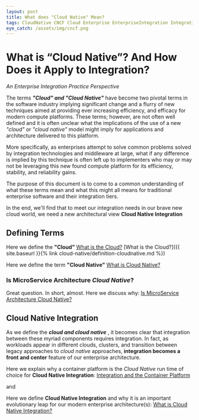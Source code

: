 ```yaml
---
layout: post
title: What does "Cloud Native" Mean?
tags: CloudNative CNCF Cloud Enterprise EnterpriseIntegration Integration 
eye_catch: /assets/img/cncf.png
---
```


# What is “Cloud Native”? And How Does it Apply to Integration? 
*An Enterprise Integration Practice Perspective* 

The terms ***"Cloud" and "Cloud Native"*** have become two pivotal terms in the software industry implying significant change and a flurry of new techniques aimed at providing ever increasing efficiency, and efficacy 
for modern compute platforms. These terms; however, are not often well defined and it is often unclear what the implications of the use of a new *"cloud"* or *"cloud native"* model might imply for applications and architecture delivered to this platform. 

More specifically, as enterprises attempt to solve common problems solved by integration technologies and middleware at large, what if any difference is implied by this technique is often left up to implementers who may or may not be leveraging this new found compute platform for its efficiency, stability, and reliability gains. 

The purpose of this document is to come to a common understanding of what these terms mean and what this might all means for traditional enterprise software and their integration tiers. 

In the end, we'll find that to meet our integration needs in our brave new cloud world, we need a new architectural view **Cloud Native Integration** 

## Defining Terms

Here we define the **"Cloud"** [What is the Cloud?](https://github.com/mike-costello/cloud-native-integration/blob/master/definition-cloud.md)
[What is the Cloud?]({{ site.baseurl }}{% link cloud-native/definition-cloudnative.md %})

Here we define the term **"Cloud Native"** [What is Cloud Native?](cloud-native/definition-cloudnative.md)

### Is MicroService Architecture *Cloud Native*?
Great question. In short, almost. Here we discuss why: [Is MicroService Architecture Cloud Native?](/assets/cloud-native/msa-cloudnative.md)

## **Cloud Native Integration**  
As we define the ***cloud and cloud native*** , it becomes clear that integration between these myriad components requires integration. In fact, as workloads appear in different clouds, clusters, and transition between legacy approaches to *cloud native* approaches, **integration becomes a front and center** feature of our enterprise architecture. 

Here we explain why a container platform is the *Cloud Native* run time of choice for **Cloud Native Integration**: [Integration and the Container Platform](cloud-native-container-platform.md)

and 

Here we define **Cloud Native Integration** and why it is an important evolutionary leap for our modern enterprise architecture(s): [What is Cloud Native Integration?](what-is-cloud-native-integration.md) 
